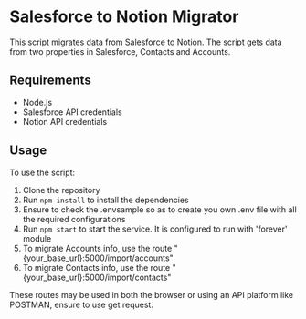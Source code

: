 # Salesforce to Notion Migrator

This script migrates data from Salesforce to Notion. The script gets data from two properties in Salesforce, Contacts and Accounts.

## Requirements

* Node.js
* Salesforce API credentials
* Notion API credentials

## Usage

To use the script:
1. Clone the repository
2. Run `npm install` to install the dependencies
3. Ensure to check the .envsample so as to create you own .env file with all the required configurations
4. Run `npm start` to start the service. It is configured to run with 'forever' module
5. To migrate Accounts info, use the route "{your_base_url}:5000/import/accounts"
6. To migrate Contacts info, use the route "{your_base_url}:5000/import/contacts"

These routes may be used in both the browser or using an API platform like POSTMAN, ensure to use get request.

